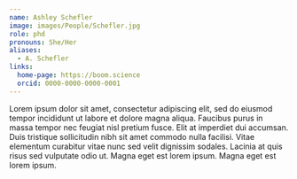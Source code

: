 ```yaml
---
name: Ashley Schefler
image: images/People/Schefler.jpg
role: phd
pronouns: She/Her
aliases:
  - A. Schefler
links:
  home-page: https://boom.science
  orcid: 0000-0000-0000-0001
---
```


Lorem ipsum dolor sit amet, consectetur adipiscing elit, sed do eiusmod tempor incididunt ut labore et dolore magna aliqua.
Faucibus purus in massa tempor nec feugiat nisl pretium fusce.
Elit at imperdiet dui accumsan.
Duis tristique sollicitudin nibh sit amet commodo nulla facilisi.
Vitae elementum curabitur vitae nunc sed velit dignissim sodales.
Lacinia at quis risus sed vulputate odio ut.
Magna eget est lorem ipsum.
Magna eget est lorem ipsum.
